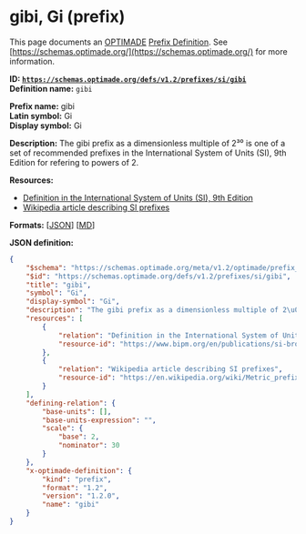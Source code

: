 # gibi, Gi (prefix)

This page documents an [OPTIMADE](https://www.optimade.org/) [Prefix Definition](https://schemas.optimade.org/#definitions). See [https://schemas.optimade.org/](https://schemas.optimade.org/) for more information.

**ID: [`https://schemas.optimade.org/defs/v1.2/prefixes/si/gibi`](https://schemas.optimade.org/defs/v1.2/prefixes/si/gibi.md)**  
**Definition name:** `gibi`

**Prefix name:** gibi  
**Latin symbol:** Gi  
**Display symbol:** Gi  
  
**Description:** The gibi prefix as a dimensionless multiple of 2³⁰ is one of a set of recommended prefixes in the International System of Units (SI), 9th Edition for refering to powers of 2.



**Resources:**

- [Definition in the International System of Units (SI), 9th Edition](https://www.bipm.org/en/publications/si-brochure)
- [Wikipedia article describing SI prefixes](https://en.wikipedia.org/wiki/Metric_prefix)


**Formats:** [[JSON](gibi.json)] [[MD](gibi.md)]

**JSON definition:**

``` json
{
    "$schema": "https://schemas.optimade.org/meta/v1.2/optimade/prefix_definition.md",
    "$id": "https://schemas.optimade.org/defs/v1.2/prefixes/si/gibi",
    "title": "gibi",
    "symbol": "Gi",
    "display-symbol": "Gi",
    "description": "The gibi prefix as a dimensionless multiple of 2\u00b3\u2070 is one of a set of recommended prefixes in the International System of Units (SI), 9th Edition for refering to powers of 2.",
    "resources": [
        {
            "relation": "Definition in the International System of Units (SI), 9th Edition",
            "resource-id": "https://www.bipm.org/en/publications/si-brochure"
        },
        {
            "relation": "Wikipedia article describing SI prefixes",
            "resource-id": "https://en.wikipedia.org/wiki/Metric_prefix"
        }
    ],
    "defining-relation": {
        "base-units": [],
        "base-units-expression": "",
        "scale": {
            "base": 2,
            "nominator": 30
        }
    },
    "x-optimade-definition": {
        "kind": "prefix",
        "format": "1.2",
        "version": "1.2.0",
        "name": "gibi"
    }
}
```